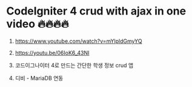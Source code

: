 # CodeIgniter 4 crud with ajax in one video 🔥🔥🔥🔥

1. <https://www.youtube.com/watch?v=mYlpldGmyYQ>

2. <https://youtu.be/06IoK6_43NI>

3. 코드이그나이터 4로 만드는 간단한 학생 정보 crud 앱 

4. 디비 - MariaDB 연동

